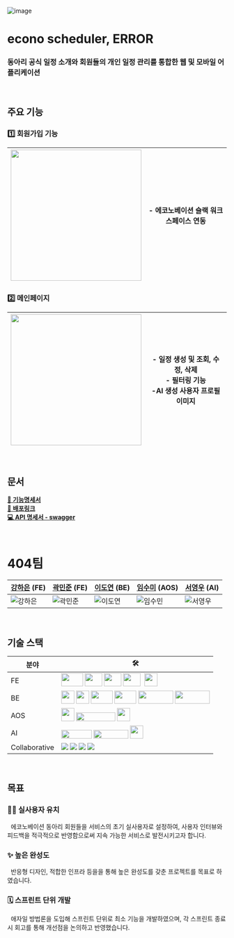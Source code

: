 ![image](https://github.com/user-attachments/assets/a01bb3e1-50ac-48ee-b700-7a359c4fca55)

# econo scheduler, ERROR

### 동아리 공식 일정 소개와 회원들의 개인 일정 관리를 통합한 웹 및 모바일 어플리케이션

<br/>

## 주요 기능

### 1️⃣ 회원가입 기능

| <img src="https://github.com/user-attachments/assets/f0040690-9727-4796-9fec-7688be0dfa14" width=300> | - 에코노베이션 슬랙 워크스페이스 연동 |
| ----------------------------------------------------------------------------------------------------- | ------------------------------------- |

### 2️⃣ 메인페이지

| <img src="https://github.com/user-attachments/assets/7d1df468-fcbb-4fdd-ad12-d3756509ca0b" width=300> | - 일정 생성 및 조회, 수정, 삭제<br/>- 필터링 기능<br/>-AI 생성 사용자 프로필 이미지 |
| ----------------------------------------------------------------------------------------------------- | ----------------------------------------------------------------------------------- |

<br/>

## 문서

**[📃 기능명세서](https://docs.google.com/spreadsheets/d/1I2lidZwn-YpPSCAB49ZNX1EhwEnJoxiuZEtif6gJiro/edit?gid=0#gid=0)**
<br/>
**[🔗 배포링크]()**
<br/>
**[💻 API 명세서 - swagger]()**

<br/>

# 404팀

| [강하은](https://github.com/kanghaeun) (FE)                                                     | [곽민준](https://github.com/mlnwns) (FE)                                                         | [이도연](https://github.com/capDoYeonLee) (BE)                                                 | [임수미](https://github.com/LimSumi) (AOS)                                                      | [서영우](https://github.com/westzeroright) (AI)                                                |
| ----------------------------------------------------------------------------------------------- | ------------------------------------------------------------------------------------------------ | ---------------------------------------------------------------------------------------------- | ----------------------------------------------------------------------------------------------- | ---------------------------------------------------------------------------------------------- |
| ![강하은](https://github.com/user-attachments/assets/cc783fa0-6387-4e24-8e65-43d6a10a6048) | ![곽민준](https://github.com/user-attachments/assets/fb733cec-f09d-42ae-ab74-2b7f60524c31) | ![이도연](https://github.com/user-attachments/assets/45a6694c-31cc-4e1c-9ad0-1f760689d69b) | ![임수민](https://github.com/user-attachments/assets/9da65b36-94fa-429e-8758-484794137a22) | ![서영우](https://github.com/user-attachments/assets/0723c64e-60c7-4462-bf6f-45a608b88b57) |

<br/>

## 기술 스택

| 분야          | 🛠️                                                                                                                                                                                                                                                                                                                                                                                                                                                                                                                                                                                                                                                                                             |
| ------------- | ---------------------------------------------------------------------------------------------------------------------------------------------------------------------------------------------------------------------------------------------------------------------------------------------------------------------------------------------------------------------------------------------------------------------------------------------------------------------------------------------------------------------------------------------------------------------------------------------------------------------------------------------------------------------------------------------- |
| FE            | <img src="https://github.com/user-attachments/assets/2d404435-8b6c-4384-a242-caa324d4ef7c" width=50, height=30> <img src="https://github.com/user-attachments/assets/8b560ad4-e946-4660-8367-295cd46ea05d" width=40, height=30> <img src="https://github.com/user-attachments/assets/86140607-c14f-4a0e-9c20-447b56f5ccf4" width=40, height=30> <img src="https://github.com/user-attachments/assets/cc06c0c6-e170-4a58-8cf6-617fe9eaebf3" width=40, height=30> <img src="https://github.com/user-attachments/assets/c0533263-befe-49b9-ae34-6240a95ba4ba" width=0, height=30> <img src="https://github.com/user-attachments/assets/c0533263-befe-49b9-ae34-6240a95ba4ba" width=30, height=30> |
| BE            | <img src="https://github.com/user-attachments/assets/e4200a25-6828-43de-9999-05200a8770b8" width=30 height=30> <img src="https://github.com/user-attachments/assets/7301c3f9-64da-4c69-9dbf-d571b6031e1f" width=30 height=30> <img src="https://github.com/user-attachments/assets/f65ae6ca-8099-492c-aa67-c4055e021ec2" width=50 height=30> <img src="https://github.com/user-attachments/assets/1c067209-9f17-4c16-8b27-85835ace3258" width=50 height=30> <img src="https://github.com/user-attachments/assets/27c9eb8f-827f-4063-b13d-3b2c6e9fbfa3" width=80 height=30> <img src="https://github.com/user-attachments/assets/bcdb0227-6bb1-4026-b453-f2a5a8162e94" width=80 height=30>      |
| AOS           | <img src="https://github.com/user-attachments/assets/8d926ece-a2ee-43b1-9f1d-66583602e20e" width=30 height=30> <img src="https://github.com/user-attachments/assets/1e51268e-efa9-4d65-82bb-46fe39b641c6" width=90 height=20> <img src="https://github.com/user-attachments/assets/029348c4-81ce-4d18-a72d-dd9b9c2a3f8b" width=30 height=30>                                                                                                                                                                                                                                                                                                                                                   |
| AI            | <img src="https://github.com/user-attachments/assets/d96c31dd-32a9-483a-90fe-fe6644496068" width=70 height=20> <img src="https://github.com/user-attachments/assets/beb49ae1-04f4-4b86-ae08-2d856647b3ea" width=80 height=20> <img src="https://github.com/user-attachments/assets/d1093b07-3f43-49ad-bf0c-6ce07130f5af" width=30 height=30>                                                                                                                                                                                                                                                                                                                                                   |
| Collaborative | <img src="https://img.shields.io/badge/Slack-4A154B?style=flat-square&logo=slack&logoColor=white"> <img src="https://img.shields.io/badge/Notion-000000?style=flat-square&logo=notion&logoColor=white"/> <img src="https://img.shields.io/badge/Figma-F24E1E?style=flat-square&logo=figma&logoColor=white"/> <img src="https://img.shields.io/badge/GitHub-181717?style=flat-square&logo=github&logoColor=white"/>                                                                                                                                                                                                                                                                             |

<br/>

## 목표

### 🙌🏻 실사용자 유치

&nbsp; 에코노베이션 동아리 회원들을 서비스의 초기 실사용자로 설정하여, 사용자 인터뷰와 피드백을 적극적으로 반영함으로써 지속 가능한 서비스로 발전시키고자 합니다.

### ✨ 높은 완성도

&nbsp; 반응형 디자인, 적합한 인프라 등을을 통해 높은 완성도를 갖춘 프로젝트를 목표로 하였습니다.

### 🗓️ 스프린트 단위 개발

&nbsp; 애자일 방법론을 도입해 스프린트 단위로 최소 기능을 개발하였으며, 각 스프린트 종료 시 회고를 통해 개선점을 논의하고 반영했습니다.
